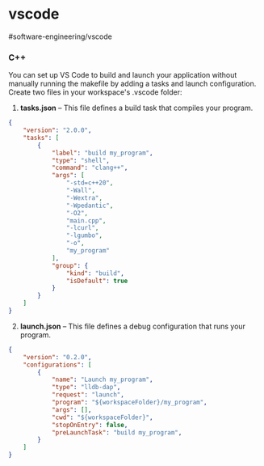 # vscode
#software-engineering/vscode

### C++
You can set up VS Code to build and launch your application without manually running the makefile by adding a tasks and launch configuration. Create two files in your workspace's .vscode folder:

1) **tasks.json** – This file defines a build task that compiles your program.
```json
{
    "version": "2.0.0",
    "tasks": [
        {
            "label": "build my_program",
            "type": "shell",
            "command": "clang++",
            "args": [
                "-std=c++20",
                "-Wall",
                "-Wextra",
                "-Wpedantic",
                "-O2",
                "main.cpp",
                "-lcurl",
                "-lgumbo",
                "-o",
                "my_program"
            ],
            "group": {
                "kind": "build",
                "isDefault": true
            }
        }
    ]
}
```

2) **launch.json** – This file defines a debug configuration that runs your program.
```json
{
    "version": "0.2.0",
    "configurations": [
        {
            "name": "Launch my_program",
            "type": "lldb-dap",
            "request": "launch",
            "program": "${workspaceFolder}/my_program",
            "args": [],
            "cwd": "${workspaceFolder}",
            "stopOnEntry": false,
            "preLaunchTask": "build my_program",
        }
    ]
}
```